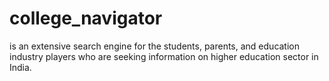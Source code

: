 # college_navigator
 is an extensive search engine for the students, parents, and education industry players who are seeking information on higher education sector in India. 
